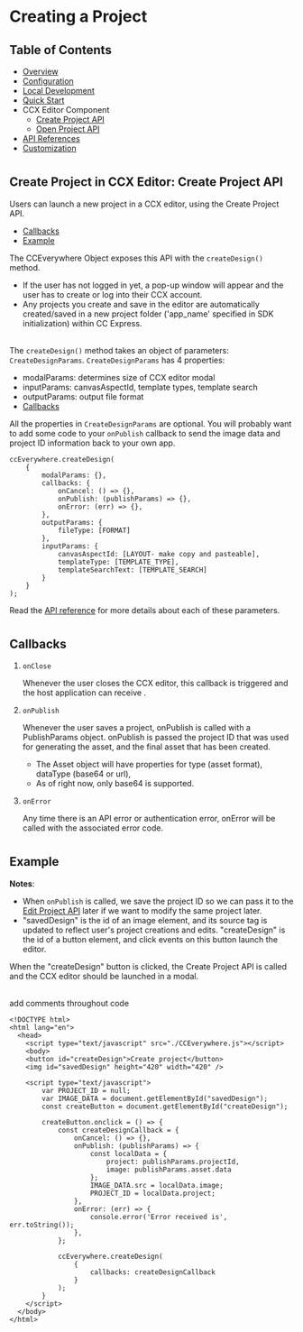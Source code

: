 # Creating a Project

## Table of Contents
* [Overview](overview.md)
* [Configuration](configuration.md)
* [Local Development](local_dev.md)
* [Quick Start](quickstart.md)
* CCX Editor Component
  * [Create Project API](create_project.md)
  * [Open Project API](edit_project.md)
* [API References](api_ref.md)
* [Customization](customization.md)
#
## Create Project in CCX Editor: Create Project API
Users can launch a new project in a CCX editor, using the Create Project API.

  - [Callbacks](#callbacks)
  - [Example](#example)
 

The CCEverywhere Object exposes this API with the `createDesign()` method.
* If the user has not logged in yet, a pop-up window will appear and the user has to create or log into their CCX account. 
* Any projects you create and save in the editor are automatically created/saved in a new project folder ('app_name' specified in SDK initialization) within CC Express. 
  <br></br>

The `createDesign()` method takes an object of parameters: `CreateDesignParams`. `CreateDesignParams` has 4 properties: 
* modalParams: determines size of CCX editor modal
* inputParams: canvasAspectId, template types, template search
* outputParams: output file format
* [Callbacks](#callbacks) 

All the properties in `CreateDesignParams` are optional. You will probably want to add some code to your `onPublish` callback to send the image data and project ID information back to your own app.
```
ccEverywhere.createDesign(
    {
        modalParams: {},
        callbacks: {
            onCancel: () => {},
            onPublish: (publishParams) => {},
            onError: (err) => {},
        },
        outputParams: { 
            fileType: [FORMAT]
        },
        inputParams: { 
            canvasAspectId: [LAYOUT- make copy and pasteable],
            templateType: [TEMPLATE_TYPE],
            templateSearchText: [TEMPLATE_SEARCH]
        }
    }
); 
```
Read the [API reference](api_ref.md) for more details about each of these parameters. 

#
## Callbacks
1. `onClose` 
   
    Whenever the user closes the CCX editor, this callback is triggered and the host application can receive .
2. `onPublish` 

    Whenever the user saves a project, onPublish is called with a PublishParams object. onPublish is passed the project ID that was used for generating the asset, and the final asset that has been created. 
      * The Asset object will have properties for type (asset format), dataType (base64 or url), 
      * As of right now, only base64 is supported.

3. `onError` 

    Any time there is an API error or authentication error, onError will be called with the associated error code.
#
## Example
__Notes__:
- When `onPublish` is called, we save the project ID so we can pass it to the [Edit Project API](edit_project.md) later if we want to modify the same project later.
- "savedDesign" is the id of an image element, and its source tag is updated to reflect user's project creations and edits. "createDesign" is the id of a button element, and click events on this button launch the editor. 

When the "createDesign" button is clicked, the Create Project API is called and the CCX editor should be launched in a modal. 
<br></br>

add comments throughout code 
```
<!DOCTYPE html>
<html lang="en">
  <head>
    <script type="text/javascript" src="./CCEverywhere.js"></script>
    <body>
    <button id="createDesign">Create project</button>
    <img id="savedDesign" height="420" width="420" />

    <script type="text/javascript">
        var PROJECT_ID = null;
        var IMAGE_DATA = document.getElementById("savedDesign");
        const createButton = document.getElementById("createDesign");

        createButton.onclick = () => {
            const createDesignCallback = {
                onCancel: () => {},
                onPublish: (publishParams) => {
                    const localData = { 
                        project: publishParams.projectId, 
                        image: publishParams.asset.data 
                    };
                    IMAGE_DATA.src = localData.image;
                    PROJECT_ID = localData.project; 
                },
                onError: (err) => {
                    console.error('Error received is', err.toString());
                },
            };
    
            ccEverywhere.createDesign(
                {
                    callbacks: createDesignCallback
                }
            );  
        }
    </script>
  </body> 
</html>
```
